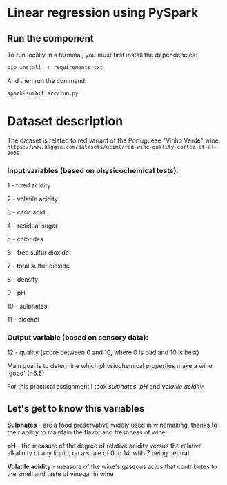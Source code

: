 # Linear regression using PySpark

## Run the component

To run locally in a terminal, you must first install the dependencies:

```bash
pip install -r requirements.txt
```

And then run the command:

```bash
spark-sumbit src/run.py
```


# Dataset description
The dataset is related to red variant of the Portuguese "Vinho Verde" wine.
`https://www.kaggle.com/datasets/uciml/red-wine-quality-cortez-et-al-2009`

### Input variables (based on physicochemical tests):

1 - fixed acidity

2 - volatile acidity

3 - citric acid

4 - residual sugar

5 - chlorides

6 - free sulfur dioxide

7 - total sulfur dioxide

8 - density

9 - pH

10 - sulphates

11 - alcohol

### Output variable (based on sensory data):

12 - quality (score between 0 and 10, where 0 is bad and 10 is best)

Main goal is to determine which physiochemical properties make a wine 'good' (>6.5)

For this practical assignment I took _sulphates_, _pH_ and _volatile acidity_.

## Let's get to know this variables
**Sulphates** - are a food preservative widely used in winemaking, thanks to their ability to maintain the flavor and freshness of wine.

**pH** - the measure of the degree of relative acidity versus the relative alkalinity of any liquid, on a scale of 0 to 14, with 7 being neutral.

**Volatile acidity** - measure of the wine's gaseous acids that contributes to the smell and taste of vinegar in wine
